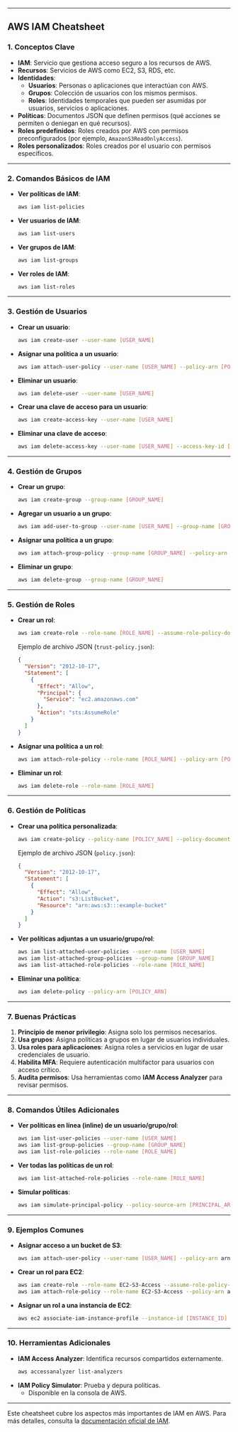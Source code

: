 
---

## **AWS IAM Cheatsheet**

### **1. Conceptos Clave**
- **IAM**: Servicio que gestiona acceso seguro a los recursos de AWS.
- **Recursos**: Servicios de AWS como EC2, S3, RDS, etc.
- **Identidades**:
  - **Usuarios**: Personas o aplicaciones que interactúan con AWS.
  - **Grupos**: Colección de usuarios con los mismos permisos.
  - **Roles**: Identidades temporales que pueden ser asumidas por usuarios, servicios o aplicaciones.
- **Políticas**: Documentos JSON que definen permisos (qué acciones se permiten o deniegan en qué recursos).
- **Roles predefinidos**: Roles creados por AWS con permisos preconfigurados (por ejemplo, `AmazonS3ReadOnlyAccess`).
- **Roles personalizados**: Roles creados por el usuario con permisos específicos.

---

### **2. Comandos Básicos de IAM**
- **Ver políticas de IAM**:  
  ```bash
  aws iam list-policies
  ```
- **Ver usuarios de IAM**:  
  ```bash
  aws iam list-users
  ```
- **Ver grupos de IAM**:  
  ```bash
  aws iam list-groups
  ```
- **Ver roles de IAM**:  
  ```bash
  aws iam list-roles
  ```

---

### **3. Gestión de Usuarios**
- **Crear un usuario**:  
  ```bash
  aws iam create-user --user-name [USER_NAME]
  ```
- **Asignar una política a un usuario**:  
  ```bash
  aws iam attach-user-policy --user-name [USER_NAME] --policy-arn [POLICY_ARN]
  ```
- **Eliminar un usuario**:  
  ```bash
  aws iam delete-user --user-name [USER_NAME]
  ```
- **Crear una clave de acceso para un usuario**:  
  ```bash
  aws iam create-access-key --user-name [USER_NAME]
  ```
- **Eliminar una clave de acceso**:  
  ```bash
  aws iam delete-access-key --user-name [USER_NAME] --access-key-id [ACCESS_KEY_ID]
  ```

---

### **4. Gestión de Grupos**
- **Crear un grupo**:  
  ```bash
  aws iam create-group --group-name [GROUP_NAME]
  ```
- **Agregar un usuario a un grupo**:  
  ```bash
  aws iam add-user-to-group --user-name [USER_NAME] --group-name [GROUP_NAME]
  ```
- **Asignar una política a un grupo**:  
  ```bash
  aws iam attach-group-policy --group-name [GROUP_NAME] --policy-arn [POLICY_ARN]
  ```
- **Eliminar un grupo**:  
  ```bash
  aws iam delete-group --group-name [GROUP_NAME]
  ```

---

### **5. Gestión de Roles**
- **Crear un rol**:  
  ```bash
  aws iam create-role --role-name [ROLE_NAME] --assume-role-policy-document file://[TRUST_POLICY_FILE].json
  ```
  Ejemplo de archivo JSON (`trust-policy.json`):  
  ```json
  {
    "Version": "2012-10-17",
    "Statement": [
      {
        "Effect": "Allow",
        "Principal": {
          "Service": "ec2.amazonaws.com"
        },
        "Action": "sts:AssumeRole"
      }
    ]
  }
  ```
- **Asignar una política a un rol**:  
  ```bash
  aws iam attach-role-policy --role-name [ROLE_NAME] --policy-arn [POLICY_ARN]
  ```
- **Eliminar un rol**:  
  ```bash
  aws iam delete-role --role-name [ROLE_NAME]
  ```

---

### **6. Gestión de Políticas**
- **Crear una política personalizada**:  
  ```bash
  aws iam create-policy --policy-name [POLICY_NAME] --policy-document file://[POLICY_FILE].json
  ```
  Ejemplo de archivo JSON (`policy.json`):  
  ```json
  {
    "Version": "2012-10-17",
    "Statement": [
      {
        "Effect": "Allow",
        "Action": "s3:ListBucket",
        "Resource": "arn:aws:s3:::example-bucket"
      }
    ]
  }
  ```
- **Ver políticas adjuntas a un usuario/grupo/rol**:  
  ```bash
  aws iam list-attached-user-policies --user-name [USER_NAME]
  aws iam list-attached-group-policies --group-name [GROUP_NAME]
  aws iam list-attached-role-policies --role-name [ROLE_NAME]
  ```
- **Eliminar una política**:  
  ```bash
  aws iam delete-policy --policy-arn [POLICY_ARN]
  ```

---

### **7. Buenas Prácticas**
1. **Principio de menor privilegio**: Asigna solo los permisos necesarios.
2. **Usa grupos**: Asigna políticas a grupos en lugar de usuarios individuales.
3. **Usa roles para aplicaciones**: Asigna roles a servicios en lugar de usar credenciales de usuario.
4. **Habilita MFA**: Requiere autenticación multifactor para usuarios con acceso crítico.
5. **Audita permisos**: Usa herramientas como **IAM Access Analyzer** para revisar permisos.

---

### **8. Comandos Útiles Adicionales**
- **Ver políticas en línea (inline) de un usuario/grupo/rol**:  
  ```bash
  aws iam list-user-policies --user-name [USER_NAME]
  aws iam list-group-policies --group-name [GROUP_NAME]
  aws iam list-role-policies --role-name [ROLE_NAME]
  ```
- **Ver todas las políticas de un rol**:  
  ```bash
  aws iam list-attached-role-policies --role-name [ROLE_NAME]
  ```
- **Simular políticas**:  
  ```bash
  aws iam simulate-principal-policy --policy-source-arn [PRINCIPAL_ARN] --action-names [ACTION1,ACTION2]
  ```

---

### **9. Ejemplos Comunes**
- **Asignar acceso a un bucket de S3**:  
  ```bash
  aws iam attach-user-policy --user-name [USER_NAME] --policy-arn arn:aws:iam::aws:policy/AmazonS3ReadOnlyAccess
  ```
- **Crear un rol para EC2**:  
  ```bash
  aws iam create-role --role-name EC2-S3-Access --assume-role-policy-document file://trust-policy.json
  aws iam attach-role-policy --role-name EC2-S3-Access --policy-arn arn:aws:iam::aws:policy/AmazonS3ReadOnlyAccess
  ```
- **Asignar un rol a una instancia de EC2**:  
  ```bash
  aws ec2 associate-iam-instance-profile --instance-id [INSTANCE_ID] --iam-instance-profile Name=[INSTANCE_PROFILE_NAME]
  ```

---

### **10. Herramientas Adicionales**
- **IAM Access Analyzer**: Identifica recursos compartidos externamente.
  ```bash
  aws accessanalyzer list-analyzers
  ```
- **IAM Policy Simulator**: Prueba y depura políticas.
  - Disponible en la consola de AWS.

---

Este cheatsheet cubre los aspectos más importantes de IAM en AWS. Para más detalles, consulta la [documentación oficial de IAM](https://docs.aws.amazon.com/iam/).
